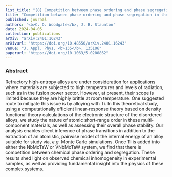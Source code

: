 ```yaml
---
list_title: "[8] Competition between phase ordering and phase segregation in the Ti<sub>x</sub>NbMoTaW and Ti<sub>x</sub>VNbMoTaW refractory high-entropy alloys"
title: "Competition between phase ordering and phase segregation in the Ti<sub>x</sub>NbMoTaW and Ti<sub>x</sub>VNbMoTaW refractory high-entropy alloys"
published: journal
authors: '<b>C. D. Woodgate</b>, J. B. Staunton'
date: 2024-04-05
collection: publications
arXiv: "arXiv:2401:16243"
arXivurl: "https://doi.org/10.48550/arXiv.2401.16243"
venue: "J. Appl. Phys. <b>135</b>, 135106"
paperurl: "https://doi.org/10.1063/5.0200862"
---
```


<h3>Abstract</h3>
Refractory high-entropy alloys are under consideration for applications where materials are subjected to high temperatures and levels of radiation, such as in the fusion power sector. However, at present, their scope is limited because they are highly brittle at room temperature. One suggested route to mitigate this issue is by alloying with Ti. In this theoretical study, using a computationally efficient linear-response theory based on density functional theory calculations of the electronic structure of the disordered alloys, we study the nature of atomic short-range order in these multi-component materials, as well as assessing their overall phase stability. Our analysis enables direct inference of phase transitions in addition to the extraction of an atomistic, pairwise model of the internal energy of an alloy suitable for study via, <i>e.g.</i> Monte Carlo simulations. Once Ti is added into either the NbMoTaW or VNbMoTaW system, we find that there is competition between chemical phase ordering and segregation. These results shed light on observed chemical inhomogeneity in experimental samples, as well as providing fundamental insight into the physics of these complex systems.
